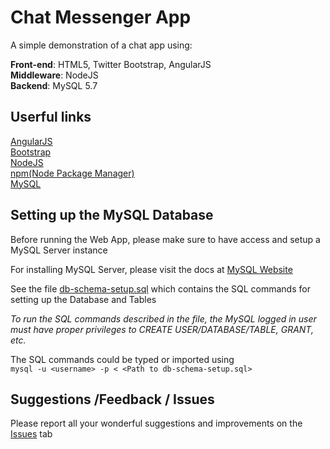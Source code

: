 # Chat Messenger App

A simple demonstration of a chat app using:

**Front-end**: HTML5, Twitter Bootstrap, AngularJS  
**Middleware**: NodeJS  
**Backend**: MySQL 5.7

Userful links
----
[AngularJS](https://angularjs.org/)  
[Bootstrap](http://getbootstrap.com/)  
[NodeJS](https://nodejs.org/en/)  
[npm(Node Package Manager)](https://www.npmjs.com/)  
[MySQL](http://dev.mysql.com/doc/refman/5.7/en/installing.html)

Setting up the MySQL Database
----
Before running the Web App, please make sure to have access and setup a MySQL
Server instance

For installing MySQL Server, please visit the docs at
[MySQL Website](http://dev.mysql.com/doc/refman/5.7/en/installing.html)  

See the file
[db-schema-setup.sql](https://github.com/anchit-choudhry/chat-messenger/blob/master/db-schema-setup.sql)
which contains the SQL commands for setting up the Database and Tables

*To run the SQL commands described in the file, the MySQL logged in user must
have proper privileges to CREATE USER/DATABASE/TABLE, GRANT, etc.*

The SQL commands could be typed or imported using  
`mysql -u <username> -p < <Path to db-schema-setup.sql>`

Suggestions /Feedback / Issues
----
Please report all your wonderful suggestions and improvements on the
[Issues](https://github.com/anchit-choudhry/chat-messenger/issues) tab
